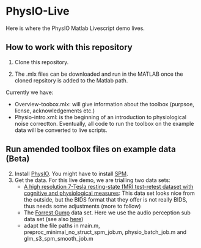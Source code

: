 # PhysIO-Live
Here is where the PhysIO Matlab Livescript demo lives.

## How to work with this repository
1. Clone this repository.

2. The .mlx files can be downloaded and run in the MATLAB once the cloned repsitory is added to the Matlab path.

Currently we have:
   - Overview-toobox.mlx: will give information about the toolbox (purpsoe, licnse, acknowledgements etc.)
   - Physio-intro.xml: is the beginning of an introduction to physiological noise correctton. Eventually, all code to run the toolbox on the example data will be converted to live scripts.

## Run amended toolbox files on example data (Beta)
2. Install [PhysIO](https://github.com/translationalneuromodeling/tapas/tree/master/PhysIO). You might have to install [SPM](https://www.fil.ion.ucl.ac.uk/spm/).
3. Get the data. 
   For this live demo, we are trialling two data sets:
   - [A high resolution 7-Tesla resting-state fMRI test-retest dataset with cognitive and physiological measures](https://openneuro.org/datasets/ds001168/versions/1.0.1):  This data set looks nice from the outside, but the BIDS format that they offer is not really BIDS, thus needs some adjustments (more to follow)
   - The [Forrest Gump](https://openneuro.org/datasets/ds000113/versions/1.3.0) data set. Here we use the audio perception sub data set (see also [here](https://www.studyforrest.org/data.html))
   - adapt the file paths in main.m, preproc_minimal_no_struct_spm_job.m, physio_batch_job.m and glm_s3_spm_smooth_job.m


   
